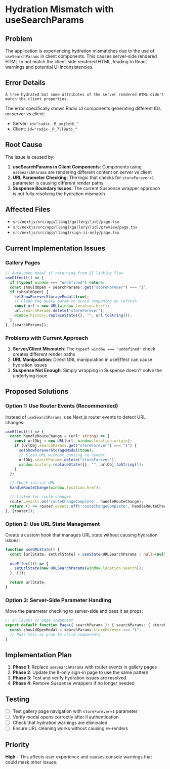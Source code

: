 # Hydration Mismatch with useSearchParams

## Problem
The application is experiencing hydration mismatches due to the use of `useSearchParams` in client components. This causes server-side rendered HTML to not match the client-side rendered HTML, leading to React warnings and potential UI inconsistencies.

## Error Details
```
A tree hydrated but some attributes of the server rendered HTML didn't match the client properties.
```

The error specifically shows Radix UI components generating different IDs on server vs client:
- Server: `id="radix-_R_umj9etb_"`
- Client: `id="radix-_R_7ll9etb_"`

## Root Cause
The issue is caused by:

1. **useSearchParams in Client Components**: Components using `useSearchParams` are rendering different content on server vs client
2. **URL Parameter Checking**: The logic that checks for `storeForever=1` parameter is causing different render paths
3. **Suspense Boundary Issues**: The current Suspense wrapper approach is not fully resolving the hydration mismatch

## Affected Files
- `src/nextjs/src/app/[lang]/gallery/[id]/page.tsx`
- `src/nextjs/src/app/[lang]/gallery/[id]/preview/page.tsx`
- `src/nextjs/src/app/[lang]/sign-ii-only/page.tsx`

## Current Implementation Issues

### Gallery Pages
```typescript
// Auto-open modal if returning from II linking flow
useEffect(() => {
  if (typeof window === "undefined") return;
  const shouldOpen = searchParams?.get("storeForever") === "1";
  if (shouldOpen) {
    setShowForeverStorageModal(true);
    // Clean the query param to avoid reopening on refresh
    const url = new URL(window.location.href);
    url.searchParams.delete("storeForever");
    window.history.replaceState({}, "", url.toString());
  }
}, [searchParams]);
```

### Problems with Current Approach
1. **Server/Client Mismatch**: The `typeof window === "undefined"` check creates different render paths
2. **URL Manipulation**: Direct URL manipulation in useEffect can cause hydration issues
3. **Suspense Not Enough**: Simply wrapping in Suspense doesn't solve the underlying issue

## Proposed Solutions

### Option 1: Use Router Events (Recommended)
Instead of `useSearchParams`, use Next.js router events to detect URL changes:

```typescript
useEffect(() => {
  const handleRouteChange = (url: string) => {
    const urlObj = new URL(url, window.location.origin);
    if (urlObj.searchParams.get("storeForever") === "1") {
      setShowForeverStorageModal(true);
      // Clean URL without causing re-render
      urlObj.searchParams.delete("storeForever");
      window.history.replaceState({}, "", urlObj.toString());
    }
  };

  // Check initial URL
  handleRouteChange(window.location.href);

  // Listen for route changes
  router.events.on('routeChangeComplete', handleRouteChange);
  return () => router.events.off('routeChangeComplete', handleRouteChange);
}, [router]);
```

### Option 2: Use URL State Management
Create a custom hook that manages URL state without causing hydration issues:

```typescript
function useURLState() {
  const [urlState, setUrlState] = useState<URLSearchParams | null>(null);
  
  useEffect(() => {
    setUrlState(new URLSearchParams(window.location.search));
  }, []);
  
  return urlState;
}
```

### Option 3: Server-Side Parameter Handling
Move the parameter checking to server-side and pass it as props:

```typescript
// In layout or page component
export default function Page({ searchParams }: { searchParams: { storeForever?: string } }) {
  const shouldOpenModal = searchParams.storeForever === "1";
  // Pass this as prop to child components
}
```

## Implementation Plan

1. **Phase 1**: Replace `useSearchParams` with router events in gallery pages
2. **Phase 2**: Update the II-only sign-in page to use the same pattern
3. **Phase 3**: Test and verify hydration issues are resolved
4. **Phase 4**: Remove Suspense wrappers if no longer needed

## Testing
- [ ] Test gallery page navigation with `storeForever=1` parameter
- [ ] Verify modal opens correctly after II authentication
- [ ] Check that hydration warnings are eliminated
- [ ] Ensure URL cleaning works without causing re-renders

## Priority
**High** - This affects user experience and causes console warnings that could mask other issues.
